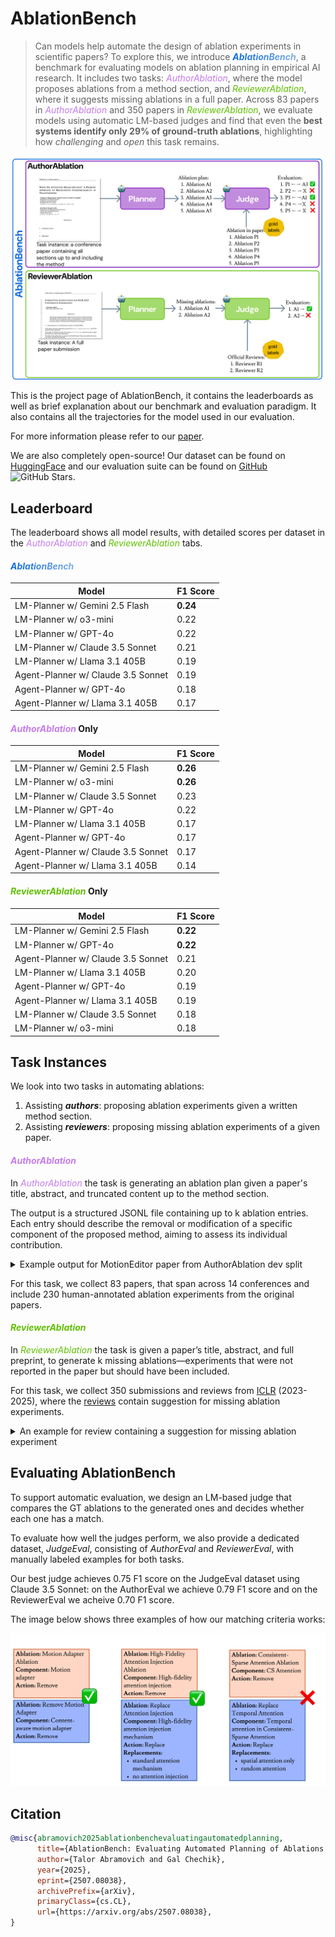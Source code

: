 <style type="text/css">
.ablationbench {
  background: linear-gradient(to right, #0C69DA,rgb(129, 176, 233));
  -webkit-text-fill-color: transparent;
  -webkit-background-clip: text;
  font-weight: bold;
  font-style: italic;
}

.authorablation {
  background: linear-gradient(to right, rgb(196, 124, 235),rgb(196, 124, 235));
  -webkit-text-fill-color: transparent;
  -webkit-background-clip: text;
  font-style: italic;
}

.reviewerablation {
  background: linear-gradient(to right, #60BF00, #60BF00);
  -webkit-text-fill-color: transparent;
  -webkit-background-clip: text;
  font-style: italic;
}
</style>
# AblationBench


> Can models help automate the design of ablation experiments in scientific papers? To explore this, we introduce <span class="ablationbench">AblationBench</span>, a benchmark for evaluating models on ablation planning in empirical AI research. It includes two tasks: <span class="authorablation">AuthorAblation</span>, where the model proposes ablations from a method section, and <span class="reviewerablation">ReviewerAblation</span>, where it suggests missing ablations in a full paper. Across 83 papers in <span class="authorablation">AuthorAblation</span> and 350 papers in <span class="reviewerablation">ReviewerAblation</span>, we evaluate models using automatic LM-based judges and find that even the **best systems identify only 29% of ground-truth ablations**, highlighting how *challenging* and *open* this task remains.

<center><img src="_media/figure1.png" alt="fig1"/></center>

This is the project page of AblationBench, it contains the leaderboards as well as brief explanation about our benchmark and evaluation paradigm.
It also contains all the trajectories for the model used in our evaluation.

For more information please refer to our [paper](https://www.arxiv.org/abs/2507.08038).

We are also completely open-source! Our dataset can be found on [HuggingFace](https://huggingface.co/collections/ai-coscientist/ablationbench-682701a2c1eafb87b1b087ea) and our evaluation suite can be found on [GitHub](https://github.com/ai-scientist-bench/ablation-bench) ![GitHub Stars](https://img.shields.io/github/stars/ai-scientist-bench/ablation-bench).

## Leaderboard

The leaderboard shows all model results, with detailed scores per dataset in the <span class="authorablation">AuthorAblation</span> and <span class="reviewerablation">ReviewerAblation</span> tabs.

<!-- tabs:start -->

#### **<span class="ablationbench">AblationBench</span>**

| Model                             | F1 Score |
|----------------------------------|----------|
| LM-Planner w/ Gemini 2.5 Flash   | **0.24**     |
| LM-Planner w/ o3-mini            | 0.22     |
| LM-Planner w/ GPT-4o             | 0.22     |
| LM-Planner w/ Claude 3.5 Sonnet  | 0.21     |
| LM-Planner w/ Llama 3.1 405B     | 0.19     |
| Agent-Planner w/ Claude 3.5 Sonnet | 0.19   |
| Agent-Planner w/ GPT-4o          | 0.18     |
| Agent-Planner w/ Llama 3.1 405B  | 0.17     |

#### **<span class="authorablation">AuthorAblation</span> Only**

| Model                             | F1 Score |
|----------------------------------|----------|
| LM-Planner w/ Gemini 2.5 Flash   | **0.26**     |
| LM-Planner w/ o3-mini            | **0.26**     |
| LM-Planner w/ Claude 3.5 Sonnet  | 0.23     |
| LM-Planner w/ GPT-4o             | 0.22     |
| LM-Planner w/ Llama 3.1 405B     | 0.17     |
| Agent-Planner w/ GPT-4o          | 0.17     |
| Agent-Planner w/ Claude 3.5 Sonnet | 0.17   |
| Agent-Planner w/ Llama 3.1 405B  | 0.14     |


#### **<span class="reviewerablation">ReviewerAblation</span> Only**

| Model                             | F1 Score |
|----------------------------------|----------|
| LM-Planner w/ Gemini 2.5 Flash   | **0.22**     |
| LM-Planner w/ GPT-4o             | **0.22**     |
| Agent-Planner w/ Claude 3.5 Sonnet | 0.21   |
| LM-Planner w/ Llama 3.1 405B     | 0.20     |
| Agent-Planner w/ GPT-4o          | 0.19     |
| Agent-Planner w/ Llama 3.1 405B  | 0.19     |
| LM-Planner w/ Claude 3.5 Sonnet  | 0.18     |
| LM-Planner w/ o3-mini            | 0.18     |



<!-- tabs:end -->


## Task Instances

We look into two tasks in automating ablations: 
1. Assisting ***authors***: proposing ablation experiments given a written method section.
2. Assisting ***reviewers***: proposing missing ablation experiments of a given paper.

<!-- tabs:start -->

#### **<span class="authorablation">AuthorAblation</span>**

In <span class="authorablation">AuthorAblation</span> the task is generating an ablation plan given a paper's title, abstract, and truncated content up to the method section.

The output is a structured JSONL file containing up to k ablation entries. Each entry should describe the removal or modification of a specific component of the proposed method, aiming to assess its individual contribution.

<details>
<summary>Example output for MotionEditor paper from AuthorAblation dev split</summary>

```json
[
    {
        "name": "CS Attention Ablation",
        "ablated_part": "CS Attention",
        "action": "REPLACE",
        "replacement": ["Sparse Attention"],
        "metrics": ["visual quality"]
    },
    {
        "name": "Cross Attention in Motion Adapter Ablation",
        "ablated_part": "Cross attention in motion adapter",
        "action": "REMOVE",
        "metrics": ["visual quality"]
    },
    {
        "name": "Motion Adapter Ablation",
        "ablated_part": "Motion adapter",
        "action": "REMOVE",
        "metrics": ["visual quality"]
    },
    {
        "name": "High-Fidelity Attention Injection Ablation",
        "ablated_part": "High-fidelity attention injection",
        "action": "REMOVE",
        "metrics": ["visual quality"]
    },
    {
        "name": "Skeleton Alignment Ablation",
        "ablated_part": "Skeleton alignment",
        "action": "REMOVE",
        "metrics": ["visual quality"]
    }
]
```
</details>

For this task, we collect 83 papers, that span across 14 conferences and include 230 human-annotated ablation experiments from the original papers.

#### **<span class="reviewerablation">ReviewerAblation</span>**

In <span class="reviewerablation">ReviewerAblation</span> the task is given a paper’s title, abstract, and full preprint, to generate k missing ablations—experiments that were not reported in the paper but should have been included.

For this task, we collect 350 submissions and reviews from [ICLR](https://iclr.cc) (2023-2025), where the [reviews](https://openreview.net) contain suggestion for missing ablation experiments.

<details>
<summary>An example for review containing a suggestion for missing ablation experiment</summary>

> ... I would expect more ablation studies of the choices in the proposed methods: for example, how does the number of iterations affect the results? ...

</details>


<!-- tabs:end -->


## Evaluating AblationBench

To support automatic evaluation, we design an LM-based judge that compares the GT ablations to the generated ones and decides whether each one has a match.

To evaluate how well the judges perform, we also provide a dedicated dataset, *JudgeEval*, consisting of *AuthorEval* and *ReviewerEval*, with manually labeled examples for both tasks.

Our best judge achieves 0.75 F1 score on the JudgeEval dataset using Claude 3.5 Sonnet: on the AuthorEval we achieve 0.79 F1 score and on the ReviewerEval we acheive 0.70 F1 score.

The image below shows three examples of how our matching criteria works:

![match-labels](_media/match-labels.png)


## Citation

```bibtex
@misc{abramovich2025ablationbenchevaluatingautomatedplanning,
      title={AblationBench: Evaluating Automated Planning of Ablations in Empirical AI Research}, 
      author={Talor Abramovich and Gal Chechik},
      year={2025},
      eprint={2507.08038},
      archivePrefix={arXiv},
      primaryClass={cs.CL},
      url={https://arxiv.org/abs/2507.08038}, 
}
```